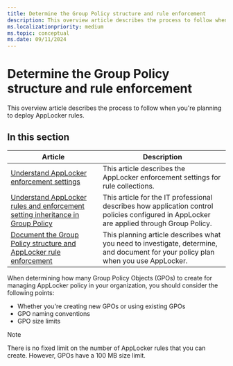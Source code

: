 ```yaml
---
title: Determine the Group Policy structure and rule enforcement
description: This overview article describes the process to follow when you're planning to deploy AppLocker rules.
ms.localizationpriority: medium
ms.topic: conceptual
ms.date: 09/11/2024
---
```


# Determine the Group Policy structure and rule enforcement

This overview article describes the process to follow when you're planning to deploy AppLocker rules.

## In this section

| Article | Description |
| --- | --- |
| [Understand AppLocker enforcement settings](working-with-applocker-rules.md#enforcement-modes) | This article describes the AppLocker enforcement settings for rule collections. |
| [Understand AppLocker rules and enforcement setting inheritance in Group Policy](understand-applocker-rules-and-enforcement-setting-inheritance-in-group-policy.md) | This article for the IT professional describes how application control policies configured in AppLocker are applied through Group Policy.|
| [Document the Group Policy structure and AppLocker rule enforcement](document-group-policy-structure-and-applocker-rule-enforcement.md) | This planning article describes what you need to investigate, determine, and document for your policy plan when you use AppLocker. |

When determining how many Group Policy Objects (GPOs) to create for managing AppLocker policy in your organization, you should consider the following points:

- Whether you're creating new GPOs or using existing GPOs
- GPO naming conventions
- GPO size limits

> [!NOTE]
> There is no fixed limit on the number of AppLocker rules that you can create. However, GPOs have a 100 MB size limit.
